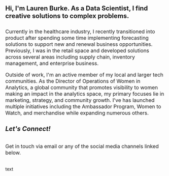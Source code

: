 <h4 style="font-size:20px;">
  Hi, I'm Lauren Burke. As a Data Scientist, I find creative solutions to complex problems.
</h4>
<p style="font-size:16px;">
Currently in the healthcare industry, I recently transitioned into product after spending some time implementing forecasting solutions to support new and renewal business opportunities. Previously, I was in the retail space and developed solutions across several areas including supply chain, inventory management, and enterprise business. 
</p>
<p style="font-size:16px;">
Outside of work, I'm an active member of my local and larger tech communities. 
As the Director of Operations of Women in Analytics, a global community that promotes visibility to women making an impact in the analytics space, my primary focuses lie in marketing, strategy, and community growth. I've has launched multiple initiatives including the Ambassador Program, Women to Watch, and merchandise while expanding numerous others.
</p>


<h5 style="font-size:20px;">
Let's Connect!
</h5>
<p style="font-size:16px;">
Get in touch via email or any of the social media channels linked below.
</p>


<div class="container">
    <div class="row">
        <div class="col-xs-6">
            <Image scr="https://github.com/laurburke/laurburke.github.io/blob/b1359b0c14a34a64ffdea9debe9739a6eedf679b/assets/images/LB.png">
            <Image scr="">
            <Image scr="">
        </div>
        <div class="col-xs-6">text</div>
        </div>
    </div>
</div>
